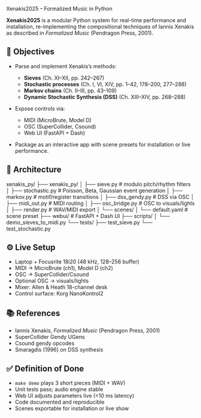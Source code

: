  Xenakis2025 – Formalized Music in Python

**Xenakis2025** is a modular Python system for real-time performance and installation, re-implementing the compositional techniques of Iannis Xenakis as described in *Formalized Music* (Pendragon Press, 2001).

## 🎯 Objectives

- Parse and implement Xenakis’s methods:
  - **Sieves** (Ch. XI–XII, pp. 242–267)
  - **Stochastic processes** (Ch. I, VI, XIV, pp. 1–42, 178–200, 277–288)
  - **Markov chains** (Ch. II–III, pp. 43–109)
  - **Dynamic Stochastic Synthesis (DSS)** (Ch. XIII–XIV, pp. 268–288)

- Expose controls via:
  - MIDI (MicroBrute, Model D)
  - OSC (SuperCollider, Csound)
  - Web UI (FastAPI + Dash)

- Package as an interactive app with scene presets for installation or live performance.

## 🧩 Architecture


xenakis_py/
├── xenakis_py/
│   ├── sieve.py          # modulo pitch/rhythm filters
│   ├── stochastic.py     # Poisson, Beta, Gaussian event generation
│   ├── markov.py         # motif/register transitions
│   ├── dss_gendy.py      # DSS via OSC
│   ├── midi_out.py       # MIDI routing
│   ├── osc_bridge.py     # OSC to visuals/lights
│   ├── render.py         # WAV/MIDI export
│   └── scenes/
│       └── default.yaml  # scene preset
├── webui/                # FastAPI + Dash UI
├── scripts/
│   └── demo_sieves_to_midi.py
└── tests/
├── test_sieve.py
└── test_stochastic.py

## ⚙️ Live Setup

- Laptop + Focusrite 18i20 (48 kHz, 128–256 buffer)
- MIDI → MicroBrute (ch1), Model D (ch2)
- OSC → SuperCollider/Csound
- Optional OSC → visuals/lights
- Mixer: Allen & Heath 18-channel desk
- Control surface: Korg NanoKontrol2

## 📚 References

- Iannis Xenakis, *Formalized Music* (Pendragon Press, 2001)
- SuperCollider Gendy UGens
- Csound gendy opcodes
- Smaragdis (1996) on DSS synthesis

## ✅ Definition of Done

- `make demo` plays 3 short pieces (MIDI + WAV)
- Unit tests pass; audio engine stable
- Web UI adjusts parameters live (<10 ms latency)
- Code documented and reproducible
- Scenes exportable for installation or live show